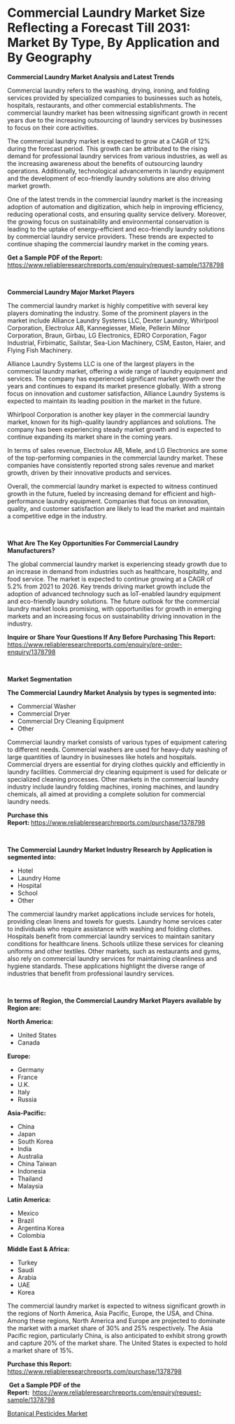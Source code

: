 <p><h1>Commercial Laundry Market Size Reflecting a Forecast Till 2031: Market By Type, By Application and By Geography</h1></p><p><strong>Commercial Laundry Market Analysis and Latest Trends</strong></p>
<p><p>Commercial laundry refers to the washing, drying, ironing, and folding services provided by specialized companies to businesses such as hotels, hospitals, restaurants, and other commercial establishments. The commercial laundry market has been witnessing significant growth in recent years due to the increasing outsourcing of laundry services by businesses to focus on their core activities. </p><p>The commercial laundry market is expected to grow at a CAGR of 12% during the forecast period. This growth can be attributed to the rising demand for professional laundry services from various industries, as well as the increasing awareness about the benefits of outsourcing laundry operations. Additionally, technological advancements in laundry equipment and the development of eco-friendly laundry solutions are also driving market growth.</p><p>One of the latest trends in the commercial laundry market is the increasing adoption of automation and digitization, which help in improving efficiency, reducing operational costs, and ensuring quality service delivery. Moreover, the growing focus on sustainability and environmental conservation is leading to the uptake of energy-efficient and eco-friendly laundry solutions by commercial laundry service providers. These trends are expected to continue shaping the commercial laundry market in the coming years.</p></p>
<p><strong>Get a Sample PDF of the Report:&nbsp;</strong> <a href="https://www.reliableresearchreports.com/enquiry/request-sample/1378798">https://www.reliableresearchreports.com/enquiry/request-sample/1378798</a></p>
<p>&nbsp;</p>
<p><strong>Commercial Laundry Major Market Players</strong></p>
<p><p>The commercial laundry market is highly competitive with several key players dominating the industry. Some of the prominent players in the market include Alliance Laundry Systems LLC, Dexter Laundry, Whirlpool Corporation, Electrolux AB, Kannegiesser, Miele, Pellerin Milnor Corporation, Braun, Girbau, LG Electronics, EDRO Corporation, Fagor Industrial, Firbimatic, Sailstar, Sea-Lion Machinery, CSM, Easton, Haier, and Flying Fish Machinery.</p><p>Alliance Laundry Systems LLC is one of the largest players in the commercial laundry market, offering a wide range of laundry equipment and services. The company has experienced significant market growth over the years and continues to expand its market presence globally. With a strong focus on innovation and customer satisfaction, Alliance Laundry Systems is expected to maintain its leading position in the market in the future.</p><p>Whirlpool Corporation is another key player in the commercial laundry market, known for its high-quality laundry appliances and solutions. The company has been experiencing steady market growth and is expected to continue expanding its market share in the coming years.</p><p>In terms of sales revenue, Electrolux AB, Miele, and LG Electronics are some of the top-performing companies in the commercial laundry market. These companies have consistently reported strong sales revenue and market growth, driven by their innovative products and services.</p><p>Overall, the commercial laundry market is expected to witness continued growth in the future, fueled by increasing demand for efficient and high-performance laundry equipment. Companies that focus on innovation, quality, and customer satisfaction are likely to lead the market and maintain a competitive edge in the industry.</p></p>
<p>&nbsp;</p>
<p><strong>What Are The Key Opportunities For Commercial Laundry Manufacturers?</strong></p>
<p><p>The global commercial laundry market is experiencing steady growth due to an increase in demand from industries such as healthcare, hospitality, and food service. The market is expected to continue growing at a CAGR of 5.2% from 2021 to 2026. Key trends driving market growth include the adoption of advanced technology such as IoT-enabled laundry equipment and eco-friendly laundry solutions. The future outlook for the commercial laundry market looks promising, with opportunities for growth in emerging markets and an increasing focus on sustainability driving innovation in the industry.</p></p>
<p><strong>Inquire or Share Your Questions If Any Before Purchasing This Report:</strong> <a href="https://www.reliableresearchreports.com/enquiry/pre-order-enquiry/1378798">https://www.reliableresearchreports.com/enquiry/pre-order-enquiry/1378798</a></p>
<p>&nbsp;</p>
<p><strong>Market Segmentation</strong></p>
<p><strong>The Commercial Laundry Market Analysis by types is segmented into:</strong></p>
<p><ul><li>Commercial Washer</li><li>Commercial Dryer</li><li>Commercial Dry Cleaning Equipment</li><li>Other</li></ul></p>
<p><p>Commercial laundry market consists of various types of equipment catering to different needs. Commercial washers are used for heavy-duty washing of large quantities of laundry in businesses like hotels and hospitals. Commercial dryers are essential for drying clothes quickly and efficiently in laundry facilities. Commercial dry cleaning equipment is used for delicate or specialized cleaning processes. Other markets in the commercial laundry industry include laundry folding machines, ironing machines, and laundry chemicals, all aimed at providing a complete solution for commercial laundry needs.</p></p>
<p><strong>Purchase this Report:&nbsp;</strong><a href="https://www.reliableresearchreports.com/purchase/1378798">https://www.reliableresearchreports.com/purchase/1378798</a></p>
<p>&nbsp;</p>
<p><strong>The Commercial Laundry Market Industry Research by Application is segmented into:</strong></p>
<p><ul><li>Hotel</li><li>Laundry Home</li><li>Hospital</li><li>School</li><li>Other</li></ul></p>
<p><p>The commercial laundry market applications include services for hotels, providing clean linens and towels for guests. Laundry home services cater to individuals who require assistance with washing and folding clothes. Hospitals benefit from commercial laundry services to maintain sanitary conditions for healthcare linens. Schools utilize these services for cleaning uniforms and other textiles. Other markets, such as restaurants and gyms, also rely on commercial laundry services for maintaining cleanliness and hygiene standards. These applications highlight the diverse range of industries that benefit from professional laundry services.</p></p>
<p>&nbsp;</p>
<p><strong>In terms of Region, the Commercial Laundry Market Players available by Region are:</strong></p>
<p>
    <p> <strong> North America: </strong>
        <ul>
            <li>United States</li>
            <li>Canada</li>
        </ul>
        </p> 
    <p> <strong> Europe: </strong>
        <ul>
            <li>Germany</li>
            <li>France</li>
            <li>U.K.</li>
            <li>Italy</li>
            <li>Russia</li>
        </ul>
        </p> 
    <p> <strong> Asia-Pacific: </strong>
        <ul>
            <li>China</li>
            <li>Japan</li>
            <li>South Korea</li>
            <li>India</li>
            <li>Australia</li>
            <li>China Taiwan</li>
            <li>Indonesia</li>
            <li>Thailand</li>
            <li>Malaysia</li>
        </ul>
        </p> 
    <p> <strong> Latin America: </strong>
        <ul>
            <li>Mexico</li>
            <li>Brazil</li>
            <li>Argentina Korea</li>
            <li>Colombia</li>
        </ul>
        </p> 
    <p> <strong> Middle East & Africa: </strong>
        <ul>
            <li>Turkey</li>
            <li>Saudi</li>
            <li>Arabia</li>
            <li>UAE</li>
            <li>Korea</li>
        </ul>
    </p>
    </p>
<p><p>The commercial laundry market is expected to witness significant growth in the regions of North America, Asia Pacific, Europe, the USA, and China. Among these regions, North America and Europe are projected to dominate the market with a market share of 30% and 25% respectively. The Asia Pacific region, particularly China, is also anticipated to exhibit strong growth and capture 20% of the market share. The United States is expected to hold a market share of 15%.</p></p>
<p><strong>Purchase this Report: </strong><a href="https://www.reliableresearchreports.com/purchase/1378798">https://www.reliableresearchreports.com/purchase/1378798</a></p>
<p>&nbsp;<strong>Get a Sample PDF of the Report:&nbsp;&nbsp;</strong><a href="https://www.reliableresearchreports.com/enquiry/request-sample/1378798">https://www.reliableresearchreports.com/enquiry/request-sample/1378798</a></p>
<p><strong></strong></p>
<p><p><a href="https://nifty-kite-d51.notion.site/Botanical-Pesticides-Market-Size-and-Growth-Market-Segmentation-Regional-and-Country-Breakdowns-a-2bd107e9472b493abeacda8aebf9f1a2">Botanical Pesticides Market</a></p></p>
